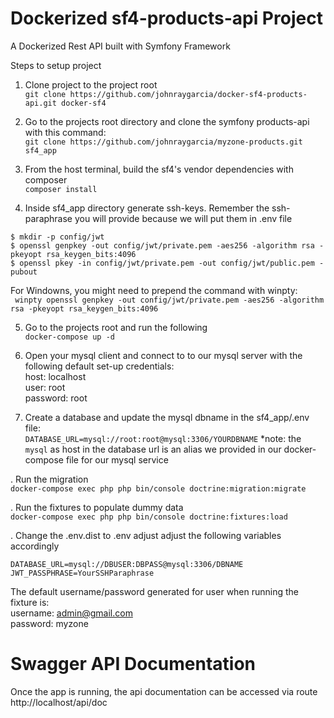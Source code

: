 # Dockerized sf4-products-api Project
A Dockerized Rest API built with Symfony Framework

Steps to setup project

1. Clone project to the project root   
```git clone https://github.com/johnraygarcia/docker-sf4-products-api.git docker-sf4```  


2. Go to the projects root directory and clone the symfony products-api with this command:  
```git clone https://github.com/johnraygarcia/myzone-products.git sf4_app```  

3. From the host terminal, build the sf4's vendor dependencies with composer  
```composer install```

4. Inside sf4_app directory generate ssh-keys. Remember the ssh-paraphrase you will provide because we will put them in .env file  

```
$ mkdir -p config/jwt  
$ openssl genpkey -out config/jwt/private.pem -aes256 -algorithm rsa -pkeyopt rsa_keygen_bits:4096  
$ openssl pkey -in config/jwt/private.pem -out config/jwt/public.pem -pubout
```  
For Windowns, you might need to prepend the command with winpty:   
``` winpty openssl genpkey -out config/jwt/private.pem -aes256 -algorithm rsa -pkeyopt rsa_keygen_bits:4096```



5. Go to the projects root and run the following  
```docker-compose up -d```  


6. Open your mysql client and connect to to our mysql server with the following default set-up credentials:  
host: localhost  
user: root  
password: root  

7. Create a database and update the mysql dbname in the sf4_app/.env file:  
```DATABASE_URL=mysql://root:root@mysql:3306/YOURDBNAME```
*note: the `mysql` as host in the database url is an alias we provided in our docker-compose file for our mysql service


. Run the migration  
```docker-compose exec php php bin/console doctrine:migration:migrate```

. Run the fixtures to populate dummy data  
```docker-compose exec php php bin/console doctrine:fixtures:load```

. Change the .env.dist to .env adjust adjust the following variables accordingly

```
DATABASE_URL=mysql://DBUSER:DBPASS@mysql:3306/DBNAME   
JWT_PASSPHRASE=YourSSHParaphrase   
```

   
   The default username/password generated for user when running the fixture is:  
   username: admin@gmail.com  
   password: myzone
 
   

# Swagger API Documentation
Once the app is running, the api documentation can be accessed via route
http://localhost/api/doc

